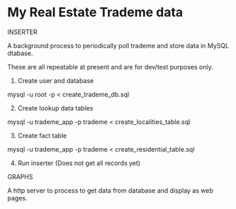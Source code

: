 # My Real Estate Trademe data

INSERTER

A background process to periodically poll trademe and store data in MySQL dtabase.

These are all repeatable at present and are for dev/test purposes only.

1. Create user and database

mysql -u root -p < create_trademe_db.sql


2. Create lookup data tables

mysql -u trademe_app -p trademe < create_localities_table.sql


3. Create fact table

mysql -u trademe_app -p trademe < create_residential_table.sql

4. Run inserter (Does not get all records yet)



GRAPHS

A http server to process to get data from database and display as web pages.
